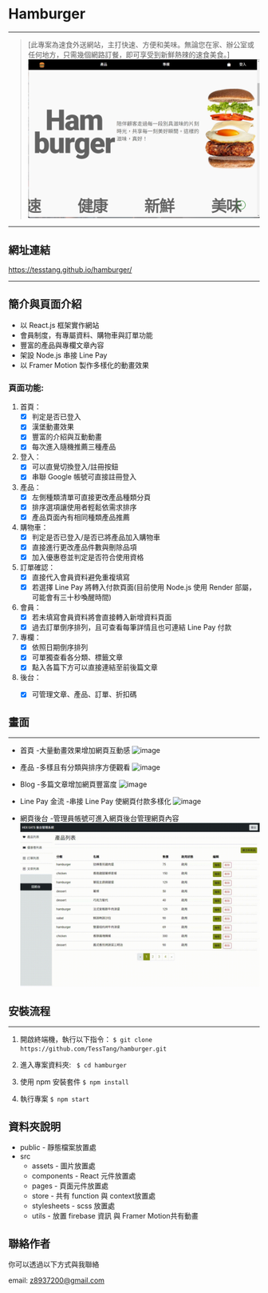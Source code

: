 # Hamburger

---

> [此專案為速食外送網站，主打快速、方便和美味。無論您在家、辦公室或任何地方，只需幾個網路訂餐，即可享受到新鮮熱辣的速食美食。]
![image](https://github.com/TessTang/hamburger/blob/main/src/assets/gitHub_img/hamburger-index.jpg)

---

## 網址連結
https://tesstang.github.io/hamburger/

---

## 簡介與頁面介紹
* 以 React.js 框架實作網站
* 會員制度，有專屬資料、購物車與訂單功能
* 豐富的產品與專欄文章內容
* 架設 Node.js 串接 Line Pay
* 以 Framer Motion 製作多樣化的動畫效果

### 頁面功能:
1. 首頁：
    - [x] 判定是否已登入
    - [x] 漢堡動畫效果
    - [x] 豐富的介紹與互動動畫
    - [x] 每次進入隨機推薦三種產品

2. 登入：
    - [x] 可以直覺切換登入/註冊按鈕
    - [x] 串聯 Google 帳號可直接註冊登入

3. 產品：
    - [x] 左側種類清單可直接更改產品種類分頁
    - [x] 排序選項讓使用者輕鬆依需求排序
    - [x] 產品頁面內有相同種類產品推薦

4. 購物車：
    - [x] 判定是否已登入/是否已將產品加入購物車
    - [x] 直接進行更改產品件數與刪除品項
    - [x] 加入優惠卷並判定是否符合使用資格

5. 訂單確認：
    - [x] 直接代入會員資料避免重複填寫
    - [x] 若選擇 Line Pay 將轉入付款頁面(目前使用 Node.js 使用 Render 部屬，可能會有三十秒喚醒時間)

6. 會員：
    - [x] 若未填寫會員資料將會直接轉入新增資料頁面
    - [x] 過去訂單倒序排列，且可查看每筆詳情且也可連結 Line Pay 付款

7. 專欄：
    - [x] 依照日期倒序排列
    - [x] 可單獨查看各分類、標籤文章
    - [x] 點入各篇下方可以直接連結至前後篇文章

8. 後台：
    - [x] 可管理文章、產品、訂單、折扣碼


## 畫面

---
* 首頁 -大量動畫效果增加網頁互動感
![image](https://github.com/TessTang/hamburger/blob/main/src/assets/gitHub_img/hamburger-index_gif.gif)

* 產品 -多樣且有分類與排序方便觀看
![image](https://github.com/TessTang/hamburger/blob/main/src/assets/gitHub_img/hamburger-product.gif)

* Blog -多篇文章增加網頁豐富度
![image](https://github.com/TessTang/hamburger/blob/main/src/assets/gitHub_img/hamburger-blog.gif)

* Line Pay 金流 -串接 Line Pay 使網頁付款多樣化
![image](https://github.com/TessTang/hamburger/blob/main/src/assets/gitHub_img/hamburger-linePay.gif)

* 網頁後台 -管理員帳號可進入網頁後台管理網頁內容
![image](https://github.com/TessTang/hamburger/blob/main/src/assets/gitHub_img/hamburger-backSide.gif)


## 安裝流程

---

1. 開啟終端機，執行以下指令：
`$ git clone https://github.com/TessTang/hamburger.git`

2. 進入專案資料夾:
` $ cd hamburger`

3. 使用 npm 安裝套件
`$ npm install`

4. 執行專案
`$ npm start`

## 資料夾說明
* public - 靜態檔案放置處
* src
    * assets - 圖片放置處
    * components - React 元件放置處
    * pages - 頁面元件放置處
    * store - 共有 function 與 context放置處
    * stylesheets - scss 放置處
    * utils - 放置 firebase 資訊 與 Framer Motion共有動畫

## 聯絡作者
你可以透過以下方式與我聯絡

email: z8937200@gmail.com

